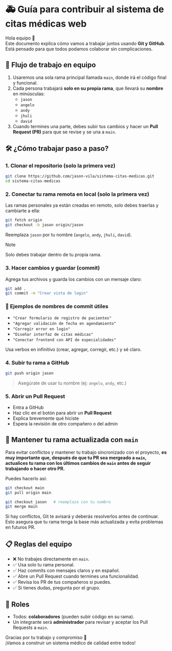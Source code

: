 # 🚑 Guía para contribuir al sistema de citas médicas web

Hola equipo 👋  
Este documento explica cómo vamos a trabajar juntos usando **Git y GitHub**. Está pensado para que todos podamos colaborar sin complicaciones.

## 🌱 Flujo de trabajo en equipo

1. Usaremos una sola rama principal llamada `main`, donde irá el código final y funcional.
2. Cada persona trabajará **solo en su propia rama**, que llevará su **nombre** en minúsculas:
   - `jason`
   - `angelo`
   - `andy`
   - `jhuli`
   - `david`
3. Cuando termines una parte, debes subir tus cambios y hacer un **Pull Request (PR)** para que se revise y se una a `main`.

## 🛠️ ¿Cómo trabajar paso a paso?

### 1. Clonar el repositorio (solo la primera vez)

```bash
git clone https://github.com/jason-vila/sistema-citas-medicas.git
cd sistema-citas-medicas
```

### 2. Conectar tu rama remota en local (solo la primera vez)

Las ramas personales ya están creadas en remoto, solo debes traerlas y cambiarte a ella:

```bash
git fetch origin
git checkout -b jason origin/jason
```

Reemplaza `jason` por tu nombre (`angelo`, `andy`, `jhuli`, `david`).

> [!NOTE]
> Solo debes trabajar dentro de tu propia rama.

### 3. Hacer cambios y guardar (commit)

Agrega tus archivos y guarda los cambios con un mensaje claro:

```bash
git add .
git commit -m "Crear vista de login"
```

### 📝 Ejemplos de nombres de commit útiles

- `"Crear formulario de registro de pacientes"`
- `"Agregar validación de fecha en agendamiento"`
- `"Corregir error en login"`
- `"Diseñar interfaz de citas médicas"`
- `"Conectar frontend con API de especialidades"`

Usa verbos en infinitivo (crear, agregar, corregir, etc.) y sé claro.

### 4. Subir tu rama a GitHub

```bash
git push origin jason
```

> Asegúrate de usar tu nombre (ej: `angelo`, `andy`, etc.)

### 5. Abrir un Pull Request

- Entra a GitHub
- Haz clic en el botón para abrir un **Pull Request**
- Explica brevemente qué hiciste
- Espera la revisión de otro compañero o del admin

## 🔄 Mantener tu rama actualizada con `main`

Para evitar conflictos y mantener tu trabajo sincronizado con el proyecto, **es muy importante que, después de que tu PR sea mergeado a `main`, actualices tu rama con los últimos cambios de `main` antes de seguir trabajando o hacer otro PR.**

Puedes hacerlo así:

```bash
git checkout main
git pull origin main

git checkout jason   # reemplaza con tu nombre
git merge main
```

Si hay conflictos, Git te avisará y deberás resolverlos antes de continuar. Esto asegura que tu rama tenga la base más actualizada y evita problemas en futuros PR.

## 📋 Reglas del equipo

- ❌ No trabajes directamente en `main`.
- ✅ Usa solo tu rama personal.
- ✅ Haz commits con mensajes claros y en español.
- ✅ Abre un Pull Request cuando termines una funcionalidad.
- ✅ Revisa los PR de tus compañeros si puedes.
- ✅ Si tienes dudas, pregunta por el grupo.

## 👥 Roles

- Todos: **colaboradores** (pueden subir código en su rama).
- Un integrante será **administrador** para revisar y aceptar los Pull Requests a `main`.

Gracias por tu trabajo y compromiso 🙌  
¡Vamos a construir un sistema médico de calidad entre todos!